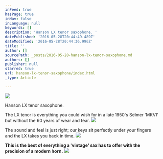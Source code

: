 ```yaml
---
inFeed: true
hasPage: true
inNav: false
inLanguage: null
keywords: []
description: 'Hanson LX tenor saxophone. '
datePublished: '2016-05-28T20:44:49.489Z'
dateModified: '2016-05-28T20:44:36.996Z'
title: ''
author: []
sourcePath: _posts/2016-05-28-hanson-lx-tenor-saxophone.md
authors: []
publisher: null
starred: true
url: hanson-lx-tenor-saxophone/index.html
_type: Article

---
```

![](https://the-grid-user-content.s3-us-west-2.amazonaws.com/5a1bfbc1-a8ca-4c1d-a639-f515ccda2693.jpg)

Hanson LX tenor saxophone. 

The LX tenor is everything you could wish for in a late 1950's Selmer 'MKVI' but without the 60 years of wear and tear. ![](https://the-grid-user-content.s3-us-west-2.amazonaws.com/19eca335-2be8-442c-95cd-b04684937956.jpg)

The sound and feel is just right; our keys sit perfectly under your fingers and the LX takes you back in time.
![](https://the-grid-user-content.s3-us-west-2.amazonaws.com/a2407786-6669-49ef-b36b-a54548d1473e.jpg)

**This is the best of everything a 'vintage' sax has to offer with the precision of a modern horn.**
![](https://the-grid-user-content.s3-us-west-2.amazonaws.com/a40e25c7-22b0-4583-9426-22782381231d.jpg)